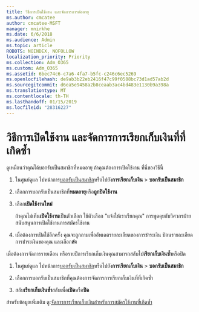 ```yaml
---
title: วิธีการเปิดใช้งาน และจัดการการต่ออายุ
ms.author: cmcatee
author: cmcatee-MSFT
manager: mnirkhe
ms.date: 6/6/2018
ms.audience: Admin
ms.topic: article
ROBOTS: NOINDEX, NOFOLLOW
localization_priority: Priority
ms.collection: Adm_O365
ms.custom: Adm_O365
ms.assetid: 6bec74c6-c7a6-4fa7-b5fc-c246c6ec5269
ms.openlocfilehash: de9ab3b22eb2416f47c99f0588bc73d1ad57ab2d
ms.sourcegitcommit: d6ea5e9458a2b8ceaab3ac4bd483e1130b9a398a
ms.translationtype: MT
ms.contentlocale: th-TH
ms.lasthandoff: 01/15/2019
ms.locfileid: "28316227"
---
```

# <a name="how-to-reactivate-and-manage-recurring-billing"></a>วิธีการเปิดใช้งาน และจัดการการเรียกเก็บเงินที่ที่เกิดซ้ำ

ดูเหมือนว่าคุณได้บอกรับเป็นสมาชิกที่หมดอายุ ถ้าคุณต้องการเปิดใช้งาน ที่นี่ของวิธีนี้
  
1. ในศูนย์ดูแล ไปหน้าการ[บอกรับเป็นสมาชิก](https://go.microsoft.com/fwlink/p/?linkid=842054)หรือไปยัง**การเรียกเก็บเงิน** \> **บอกรับเป็นสมาชิก**
    
2. เลือกการบอกรับเป็นสมาชิกที่**หมดอายุ**หรือ**ถูกปิดใช้งาน**
    
3. เลือก**เปิดใช้งานใหม่**
    
    ถ้าคุณไม่เห็น**เปิดใช้งาน**เป็นตัวเลือก ใช้ตัวเลือก "แจ้งให้เราเรียกคุณ" การพูดคุยกับวิศวกรฝ่ายสนับสนุนการเปิดใช้งานการสมัครใช้งาน 
    
4. เมื่อต้องการเปิดใช้อีกครั้ง คุณจะถูกถามเพื่ออัพเดตรายละเอียดของการชำระเงิน ป้อนรายละเอียดการชำระเงินของคุณ และเลือก**ส่ง**
    
เมื่อต้องการจัดการรายเดือน หรือรายปีการเรียกเก็บเงินคุณสามารถสลับไป**เรียกเก็บเงินซ้ำ**หรือปิด 
  
1. ในศูนย์ดูแล ไปหน้าการ[บอกรับเป็นสมาชิก](https://go.microsoft.com/fwlink/p/?linkid=842054)หรือไปยัง**การเรียกเก็บเงิน** \> **บอกรับเป็นสมาชิก**
    
2. เลือกการบอกรับเป็นสมาชิกที่คุณต้องการจัดการการเรียกเก็บเงินที่ที่เกิดซ้ำ
    
3. สลับ**เรียกเก็บเงินซ้ำ**สลับเพื่อ**เปิด**หรือ**ปิด**
    
สำหรับข้อมูลเพิ่มเติม ดู:[จัดการการเรียกเก็บเงินสำหรับการสมัครใช้งานที่เกิดซ้ำ](https://support.office.com/article/8d83b530-f4ca-47f6-a666-e5791cbacc7e)
  


